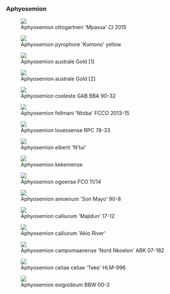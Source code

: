 ### Aphyosemion

<figure>
  <img src="https://thekillifish.net/index_ATTACHMENTS/Aphyosemion_ottogartneri_CI2015_Mpassa_06.png" />
  <figcaption>Aphyosemion ottogartneri 'Mpassa' CI 2015</figcaption>
</figure>

<figure>
  <img src="https://thekillifish.net/index_ATTACHMENTS/Aphyosemion_pyrophore_komono.jpg" />
  <figcaption>Aphyosemion pyrophore 'Komono' yellow</figcaption>
</figure>

<figure>
  <img src="https://thekillifish.net/index_ATTACHMENTS/australe_10.jpeg" />
  <figcaption>Aphyosemion australe Gold [1]</figcaption>
</figure>

<figure>
  <img src="https://thekillifish.net/index_ATTACHMENTS/Aphyosemion_australe_gold_8092.jpeg" />
  <figcaption>Aphyosemion australe Gold [2]</figcaption>
</figure>

<figure>
  <img src="https://thekillifish.net/index_ATTACHMENTS/coeleste_2.jpeg" />
  <figcaption>Aphyosemion coeleste GAB BBA 90-32</figcaption>
</figure>

<figure>
  <img src="https://thekillifish.net/index_ATTACHMENTS/fellmani_2.jpeg" />
  <figcaption>Aphyosemion fellmani 'Ntoba' FCCO 2013-15</figcaption>
</figure>

<figure>
  <img src="https://thekillifish.net/index_ATTACHMENTS/louessense_1.jpeg" />
  <figcaption>Aphyosemion louessense RPC 78-33</figcaption>
</figure>

<figure>
  <img src="https://thekillifish.net/index_ATTACHMENTS/Ntui_2.jpg" />
  <figcaption>Aphyosemion elberti 'N'tui'</figcaption>
</figure>

<figure>
  <img src="https://thekillifish.net/index_ATTACHMENTS/Aphyosemion_kekemense_male4.jpg" />
  <figcaption>Aphyosemion kekemense</figcaption>
</figure>

<figure>
  <img src="https://thekillifish.net/index_ATTACHMENTS/Aphyosemion_ogoense_pyrophore_FCCO_11_14_03.png" />
  <figcaption>Aphyosemion ogoense FCO 11/14</figcaption>
</figure>

<figure>
  <img src="https://thekillifish.net/index_ATTACHMENTS/Aphyosemion_amoenum_Son_Mayo_90_8_DSC_6203.jpg" />
  <figcaption>Aphyosemion amoenum 'Son Mayo' 90-8</figcaption>
</figure>

<figure>
  <img src="https://thekillifish.net/index_ATTACHMENTS/Aphyosemion_calliarum_Majidun_17-12.jpeg" />
  <figcaption>Aphyosemion calliurum 'Majidun' 17-12</figcaption>
</figure>

<figure>
  <img src="https://thekillifish.net/index_ATTACHMENTS/Aphyosemion_calliurum_Akio_river_8057.jpeg" />
  <figcaption>Aphyosemion calliurum 'Akio River'</figcaption>
</figure>

<figure>
  <img src="https://thekillifish.net/index_ATTACHMENTS/Aphyosemion_campomaanense_Nord_Nkoleon_DSC_7080.jpg" />
  <figcaption>Aphyosemion campomaanense 'Nord Nkoelon' ABK 07-182</figcaption>
</figure>

<figure>
  <img src="https://thekillifish.net/index_ATTACHMENTS/Aphyosemion_celiae_celiae_Teke_HLM_996_DSC_6377.jpg" />
  <figcaption>Aphyosemion celiae celiae 'Teke' HLM-996</figcaption>
</figure>

<figure>
  <img src="https://thekillifish.net/index_ATTACHMENTS/Aphyosemion_exigoideum_BBW_00-3_DSC_6210.jpg" />
  <figcaption>Aphyosemion exigoideum BBW 00-3</figcaption>
</figure>